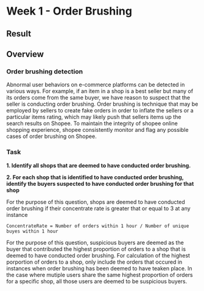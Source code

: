 # Week 1 - Order Brushing

## Result



## Overview 

### Order brushing detection
Abnormal user behaviors on e-commerce platforms can be detected in various ways. For example, if an item in a shop is a best seller but many of its orders come from the same buyer, we have reason to suspect that the seller is conducting order brushing. Order brushing is technique that may be employed by sellers to create fake orders in order to inflate the sellers or a particular items rating, which may likely push that sellers items up the search results on Shopee. To maintain the integrity of shopee online shopping experience, shopee consistently monitor and flag any possible cases of order brushing on Shopee.

### Task

**1. Identify all shops that are deemed to have conducted order brushing.**

**2. For each shop that is identified to have conducted order brushing, identify the buyers suspected to have conducted order brushing for that shop**

For the purpose of this question, shops are deemed to have conducted order brushing if their concentrate rate is greater that or equal to 3 at any instance
```
ConcentrateRate = Number of orders within 1 hour / Number of unique buyes within 1 hour
```
For the purpose of this question, suspicious buyers are deemed as the buyer that contributed the highest proportion of orders to a shop that is deemed to have conducted order brushing. For calculation of the highest porportion of orders to a shop, only include the orders that occured in instances when order brushing has been deemed to have teaken place. In the case where mutiple users share the same highest proportion of orders for a specific shop, all those users are deemed to be suspicious buyers.
